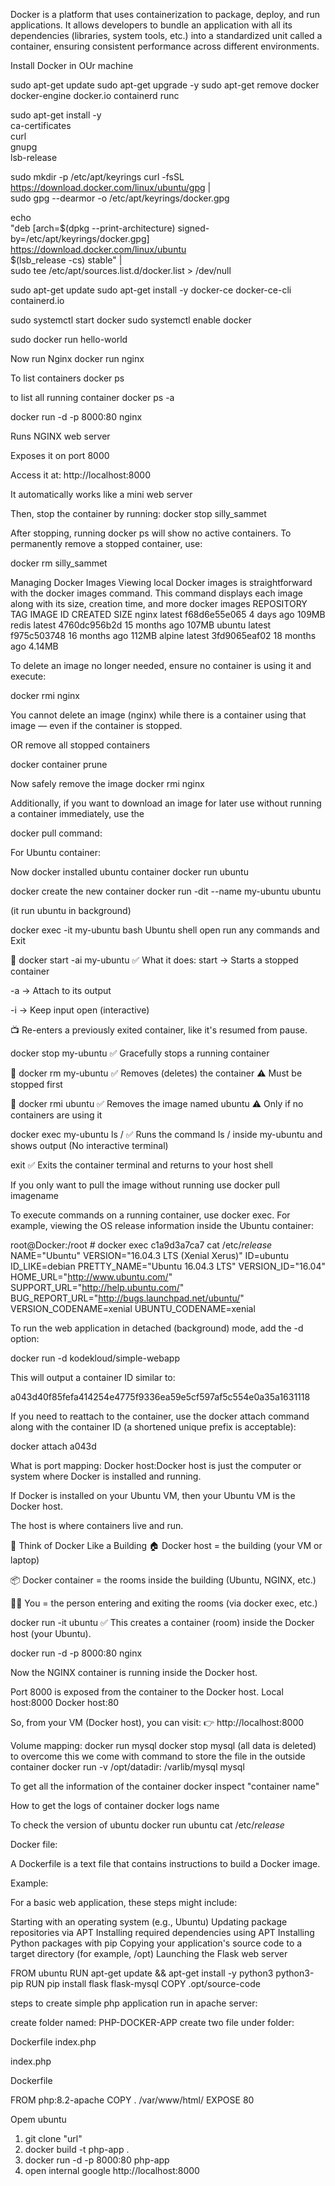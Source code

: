 Docker is a platform that uses containerization to package, deploy, and run applications. It allows developers to bundle an application with all its dependencies (libraries, system tools, etc.) into a standardized unit called a container, ensuring consistent performance across different environments.

Install Docker in OUr machine

sudo apt-get update
sudo apt-get upgrade -y
sudo apt-get remove docker docker-engine docker.io containerd runc

sudo apt-get install -y \
    ca-certificates \
    curl \
    gnupg \
    lsb-release

sudo mkdir -p /etc/apt/keyrings
curl -fsSL https://download.docker.com/linux/ubuntu/gpg | \
    sudo gpg --dearmor -o /etc/apt/keyrings/docker.gpg

echo \
"deb [arch=$(dpkg --print-architecture) signed-by=/etc/apt/keyrings/docker.gpg] \
https://download.docker.com/linux/ubuntu \
$(lsb_release -cs) stable" | \
sudo tee /etc/apt/sources.list.d/docker.list > /dev/null

sudo apt-get update
sudo apt-get install -y docker-ce docker-ce-cli containerd.io

sudo systemctl start docker
sudo systemctl enable docker

sudo docker run hello-world

Now run Nginx
docker run nginx

To list containers
docker ps

to list all running container
docker ps -a

docker run -d -p 8000:80 nginx

Runs NGINX web server

Exposes it on port 8000

Access it at: http://localhost:8000

It automatically works like a mini web server

Then, stop the container by running:
docker stop silly_sammet

After stopping, running docker ps will show no active containers. To permanently remove a stopped container, use:

docker rm silly_sammet

Managing Docker Images
Viewing local Docker images is straightforward with the docker images command. This command displays each image along with its size, creation time, and more
docker images
REPOSITORY          TAG       IMAGE ID       CREATED        SIZE
nginx               latest    f68d6e55e065   4 days ago     109MB
redis               latest    4760dc956b2d   15 months ago  107MB
ubuntu              latest    f975c503748    16 months ago  112MB
alpine              latest    3fd9065eaf02   18 months ago  4.14MB

To delete an image no longer needed, ensure no container is using it and execute:

docker rmi nginx

You cannot delete an image (nginx) while there is a container using that image — even if the container is stopped.

OR remove all stopped containers

docker container prune

Now safely remove the image
docker rmi nginx

Additionally, if you want to download an image for later use without running a container immediately, use the 

docker pull command:

For Ubuntu container:

Now docker installed ubuntu container
docker run ubuntu

docker create the new container 
docker run -dit --name my-ubuntu ubuntu

(it run ubuntu in background)

docker exec -it my-ubuntu bash
Ubuntu shell open
run any commands
and Exit


🔹 docker start -ai my-ubuntu
✅ What it does:
start → Starts a stopped container

-a → Attach to its output

-i → Keep input open (interactive)

📺 Re-enters a previously exited container, like it's resumed from pause.


 docker stop my-ubuntu
✅ Gracefully stops a running container

🔹 docker rm my-ubuntu
✅ Removes (deletes) the container
⚠️ Must be stopped first

🔹 docker rmi ubuntu
✅ Removes the image named ubuntu
⚠️ Only if no containers are using it

docker exec my-ubuntu ls /
✅ Runs the command ls / inside my-ubuntu and shows output
(No interactive terminal)

exit
✅ Exits the container terminal and returns to your host shell

If you only want to pull the image without running use
docker pull imagename


To execute commands on a running container, use docker exec. For example, viewing the OS release information inside the Ubuntu container:


root@Docker:/root # docker exec c1a9d3a7ca7 cat /etc/*release*
NAME="Ubuntu"
VERSION="16.04.3 LTS (Xenial Xerus)"
ID=ubuntu
ID_LIKE=debian
PRETTY_NAME="Ubuntu 16.04.3 LTS"
VERSION_ID="16.04"
HOME_URL="http://www.ubuntu.com/"
SUPPORT_URL="http://help.ubuntu.com/"
BUG_REPORT_URL="http://bugs.launchpad.net/ubuntu/"
VERSION_CODENAME=xenial
UBUNTU_CODENAME=xenial


To run the web application in detached (background) mode, add the -d option:

docker run -d kodekloud/simple-webapp

This will output a container ID similar to:

a043d40f85fefa414254e4775f9336ea59e5cf597af5c554e0a35a1631118

If you need to reattach to the container, use the docker attach command along with the container ID (a shortened unique prefix is acceptable):

docker attach a043d


What is port mapping:
Docker host:Docker host is just the computer or system where Docker is installed and running.

If Docker is installed on your Ubuntu VM, then your Ubuntu VM is the Docker host.

The host is where containers live and run.

🧱 Think of Docker Like a Building
🏠 Docker host = the building (your VM or laptop)

📦 Docker container = the rooms inside the building (Ubuntu, NGINX, etc.)

🧑‍💻 You = the person entering and exiting the rooms (via docker exec, etc.)

docker run -it ubuntu
✅ This creates a container (room) inside the Docker host (your Ubuntu).


docker run -d -p 8000:80 nginx

Now the NGINX container is running inside the Docker host.

Port 8000 is exposed from the container to the Docker host.
Local host:8000
Docker host:80

So, from your VM (Docker host), you can visit:
👉 http://localhost:8000


Volume mapping:
docker run mysql
docker stop mysql
(all data is deleted) to overcome this we come with command to store the file in the outside container
docker run -v /opt/datadir: /varlib/mysql mysql

To get all the information of the container
docker inspect "container name"

How to get the logs of container
docker logs name

To check the version of ubuntu
docker run ubuntu cat /etc/*release*

Docker file:

A Dockerfile is a text file that contains instructions to build a Docker image.

Example:

 For a basic web application, these steps might include:

Starting with an operating system (e.g., Ubuntu)
Updating package repositories via APT
Installing required dependencies using APT
Installing Python packages with pip
Copying your application's source code to a target directory (for example, /opt)
Launching the Flask web server

FROM ubuntu
RUN apt-get update && apt-get install -y python3 python3-pip
RUN pip install flask flask-mysql
COPY .opt/source-code

 steps to create simple php application run in apache server:

 create folder named: PHP-DOCKER-APP
 create two file under folder:

 Dockerfile
 index.php

 index.php
 
<?php
echo "Hello from Dockerized PHP on VM!";
?>


Dockerfile

FROM php:8.2-apache
COPY . /var/www/html/
EXPOSE 80

Opem ubuntu 
1. git clone "url"
2. docker build -t php-app .
3. docker run -d -p 8000:80 php-app
4. open internal google 
http://localhost:8000
